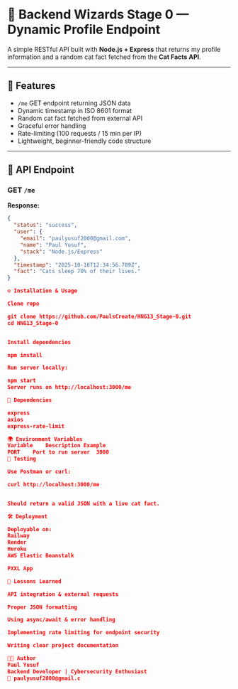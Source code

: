 # 🧠 Backend Wizards Stage 0 — Dynamic Profile Endpoint

A simple RESTful API built with **Node.js + Express** that returns my profile information and a random cat fact fetched from the **Cat Facts API**.

---

## 🚀 Features
- `/me` GET endpoint returning JSON data  
- Dynamic timestamp in ISO 8601 format  
- Random cat fact fetched from external API  
- Graceful error handling  
- Rate-limiting (100 requests / 15 min per IP)  
- Lightweight, beginner-friendly code structure

---

## 📂 API Endpoint
### GET `/me`

**Response:**
```json
{
  "status": "success",
  "user": {
    "email": "paulyusuf2000@gmail.com",
    "name": "Paul Yusuf",
    "stack": "Node.js/Express"
  },
  "timestamp": "2025-10-16T12:34:56.789Z",
  "fact": "Cats sleep 70% of their lives."
}

⚙️ Installation & Usage

Clone repo

git clone https://github.com/PaulsCreate/HNG13_Stage-0.git
cd HNG13_Stage-0


Install dependencies

npm install

Run server locally:

npm start
Server runs on http://localhost:3000/me

🧰 Dependencies

express
axios
express-rate-limit

🌍 Environment Variables
Variable	Description	Example
PORT	Port to run server	3000
🧪 Testing

Use Postman or curl:

curl http://localhost:3000/me


Should return a valid JSON with a live cat fact.

🛠️ Deployment

Deployable on:
Railway
Render
Heroku
AWS Elastic Beanstalk

PXXL App

🧩 Lessons Learned

API integration & external requests

Proper JSON formatting

Using async/await & error handling

Implementing rate limiting for endpoint security

Writing clear project documentation

🧑‍💻 Author
Paul Yusuf
Backend Developer | Cybersecurity Enthusiast
📧 paulyusuf2000@gmail.c

